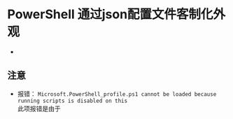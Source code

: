 # PowerShell 通过json配置文件客制化外观
- 

## 注意  
- 报错： 
  `Microsoft.PowerShell_profile.ps1 cannot be loaded because running scripts is disabled on this`  
  此项报错是由于
